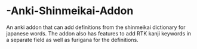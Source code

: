 # -Anki-Shinmeikai-Addon
An anki addon that can add definitions from the shinmeikai dictionary for japanese words. The addon also has features to add RTK kanji keywords in a separate field as well as furigana for the definitions.

